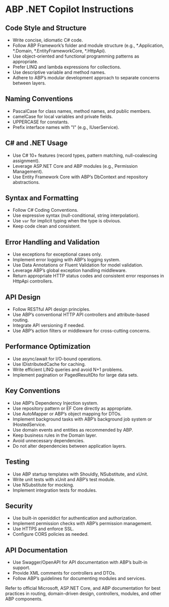 # ABP .NET Copilot Instructions

## Code Style and Structure
- Write concise, idiomatic C# code.
- Follow ABP Framework’s folder and module structure (e.g., *.Application, *.Domain, *.EntityFrameworkCore, *.HttpApi).
- Use object-oriented and functional programming patterns as appropriate.
- Prefer LINQ and lambda expressions for collections.
- Use descriptive variable and method names.
- Adhere to ABP’s modular development approach to separate concerns between layers.

## Naming Conventions
- PascalCase for class names, method names, and public members.
- camelCase for local variables and private fields.
- UPPERCASE for constants.
- Prefix interface names with "I" (e.g., IUserService).

## C# and .NET Usage
- Use C# 10+ features (record types, pattern matching, null-coalescing assignment).
- Leverage ASP.NET Core and ABP modules (e.g., Permission Management).
- Use Entity Framework Core with ABP’s DbContext and repository abstractions.

## Syntax and Formatting
- Follow C# Coding Conventions.
- Use expressive syntax (null-conditional, string interpolation).
- Use `var` for implicit typing when the type is obvious.
- Keep code clean and consistent.

## Error Handling and Validation
- Use exceptions for exceptional cases only.
- Implement error logging with ABP’s logging system.
- Use Data Annotations or Fluent Validation for model validation.
- Leverage ABP’s global exception handling middleware.
- Return appropriate HTTP status codes and consistent error responses in HttpApi controllers.

## API Design
- Follow RESTful API design principles.
- Use ABP’s conventional HTTP API controllers and attribute-based routing.
- Integrate API versioning if needed.
- Use ABP’s action filters or middleware for cross-cutting concerns.

## Performance Optimization
- Use async/await for I/O-bound operations.
- Use IDistributedCache for caching.
- Write efficient LINQ queries and avoid N+1 problems.
- Implement pagination or PagedResultDto for large data sets.

## Key Conventions
- Use ABP’s Dependency Injection system.
- Use repository pattern or EF Core directly as appropriate.
- Use AutoMapper or ABP’s object mapping for DTOs.
- Implement background tasks with ABP’s background job system or IHostedService.
- Use domain events and entities as recommended by ABP.
- Keep business rules in the Domain layer.
- Avoid unnecessary dependencies.
- Do not alter dependencies between application layers.

## Testing
- Use ABP startup templates with Shouldly, NSubstitute, and xUnit.
- Write unit tests with xUnit and ABP’s test module.
- Use NSubstitute for mocking.
- Implement integration tests for modules.

## Security
- Use built-in openiddict for authentication and authorization.
- Implement permission checks with ABP’s permission management.
- Use HTTPS and enforce SSL.
- Configure CORS policies as needed.

## API Documentation
- Use Swagger/OpenAPI for API documentation with ABP’s built-in support.
- Provide XML comments for controllers and DTOs.
- Follow ABP’s guidelines for documenting modules and services.

Refer to official Microsoft, ASP.NET Core, and ABP documentation for best practices in routing, domain-driven design, controllers, modules, and other ABP components.
